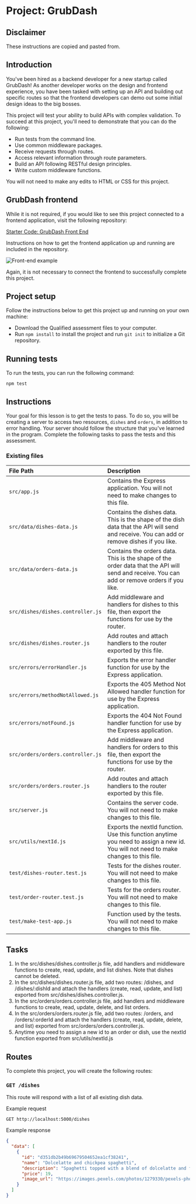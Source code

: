 # Project: GrubDash

## Disclaimer

These instructions are copied and pasted from.

## Introduction

You've been hired as a backend developer for a new startup called GrubDash!
As another developer works on the design and frontend experience, you have been tasked with setting up an API and building out specific routes so that
the frontend developers can demo out some initial design ideas to the big bosses.

This project will test your ability to build APIs with complex validation.
To succeed at this project, you'll need to demonstrate that you can do the following:
- Run tests from the command line.
- Use common middleware packages.
- Receive requests through routes.
- Access relevant information through route parameters.
- Build an API following RESTful design principles.
- Write custom middleware functions.

You will not need to make any edits to HTML or CSS for this project.

## GrubDash frontend

While it is not required, if you would like to see this project connected to a frontend application, visit the following repository:

[Starter Code: GrubDash Front End](https://github.com/Thinkful-Ed/starter-grub-dash-front-end)

Instructions on how to get the frontend application up and running are included in the repository.

![Front-end example](https://res.cloudinary.com/strive/image/upload/w_1000,h_1000,c_limit/1fc7f916e2146e659f7934a73b103e25-home.png)

Again, it is not necessary to connect the frontend to successfully complete this project.

## Project setup

Follow the instructions below to get this project up and running on your own machine:

- Download the Qualified assessment files to your computer.
- Run `npm install` to install the project and run `git init` to initialize a Git repository.

## Running tests

To run the tests, you can run the following command:

```
npm test
```

## Instructions

Your goal for this lesson is to get the tests to pass.
To do so, you will be creating a server to access two resources, `dishes` and `orders`, in addition to error handling.
Your server should follow the structure that you've learned in the program. Complete the following tasks to pass the tests and this assessment.

### Existing files

| File Path                             | Description
| :-------                              | :-----------
| `src/app.js`                          | Contains the Express application. You will not need to make changes to this file.
| `src/data/dishes-data.js`             | Contains the dishes data. This is the shape of the dish data that the API will send and receive. You can add or remove dishes if you like.
| `src/data/orders-data.js`             | Contains the orders data. This is the shape of the order data that the API will send and receive. You can add or remove orders if you like.
| `src/dishes/dishes.controller.js`     | Add middleware and handlers for dishes to this file, then export the functions for use by the router.
| `src/dishes/dishes.router.js`         | Add routes and attach handlers to the router exported by this file.
| `src/errors/errorHandler.js`          | Exports the error handler function for use by the Express application.
| `src/errors/methodNotAllowed.js`      | Exports the 405 Method Not Allowed handler function for use by the Express application.
| `src/errors/notFound.js` 	            | Exports the 404 Not Found handler function for use by the Express application.
| `src/orders/orders.controller.js` 	| Add middleware and handlers for orders to this file, then export the functions for use by the router.
| `src/orders/orders.router.js` 	    | Add routes and attach handlers to the router exported by this file.
| `src/server.js` 	                    | Contains the server code. You will not need to make changes to this file.
| `src/utils/nextId.js` 	            | Exports the nextId function. Use this function anytime you need to assign a new id. You will not need to make changes to this file.
| `test/dishes-router.test.js` 	        | Tests for the dishes router. You will not need to make changes to this file.
| `test/order-router.test.js` 	        | Tests for the orders router. You will not need to make changes to this file.
| `test/make-test-app.js` 	            | Function used by the tests. You will not need to make changes to this file.

## Tasks

1. In the src/dishes/dishes.controller.js file, add handlers and middleware functions to create, read, update, and list dishes. Note that dishes cannot be deleted.
2. In the src/dishes/dishes.router.js file, add two routes: /dishes, and /dishes/:dishId and attach the handlers (create, read, update, and list) exported from src/dishes/dishes.controller.js.
3. In the src/orders/orders.controller.js file, add handlers and middleware functions to create, read, update, delete, and list orders.
4. In the src/orders/orders.router.js file, add two routes: /orders, and /orders/:orderId and attach the handlers (create, read, update, delete, and list) exported from src/orders/orders.controller.js.
5. Anytime you need to assign a new id to an order or dish, use the nextId function exported from src/utils/nextId.js

## Routes

To complete this project, you will create the following routes:

### `GET /dishes`

This route will respond with a list of all existing dish data.

Example request
```
GET http://localhost:5000/dishes
```
Example response
``` JSON
{
  "data": [
    {
      "id": "d351db2b49b69679504652ea1cf38241",
      "name": "Dolcelatte and chickpea spaghetti",
      "description": "Spaghetti topped with a blend of dolcelatte and fresh chickpeas",
      "price": 19,
      "image_url": "https://images.pexels.com/photos/1279330/pexels-photo-1279330.jpeg?h=530&w=350"
    }
  ]
}
```